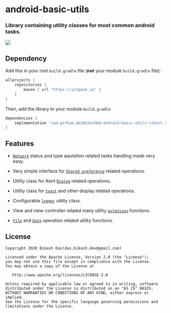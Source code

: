 # android-basic-utils

<h3>Library containing utility classes for most common android tasks.</h3>

[![](https://jitpack.io/v/dasBikash84/android-basic-utils.svg)](https://jitpack.io/#dasBikash84/android-basic-utils)

## Dependency

Add this in your root `build.gradle` file (**not** your module `build.gradle` file):

```gradle
allprojects {
	repositories {
        maven { url "https://jitpack.io" }
    }
}
```

Then, add the library to your module `build.gradle`
```gradle
dependencies {
    implementation 'com.github.dasBikash84:android-basic-utils:latest.release.here'
}
```

## Features
- [`Network`](https://github.com/dasBikash84/android-basic-utils/blob/master/android_basic_utils/src/main/java/com/dasbikash/android_basic_utils/utils/NetConnectivityUtility.kt) status and type aquisition related tasks handling made very easy.
- Very simple interface for [`Shared preference`](https://github.com/dasBikash84/android-basic-utils/blob/master/android_basic_utils/src/main/java/com/dasbikash/android_basic_utils/utils/SharedPreferenceUtils.kt) related operations. 
- Utility class for Alert [`Dialog`](https://github.com/dasBikash84/android-basic-utils/blob/master/android_basic_utils/src/main/java/com/dasbikash/android_basic_utils/utils/DialogUtils.kt) related operations. 
- Utility class for [`toast`](https://github.com/dasBikash84/android-basic-utils/blob/master/android_basic_utils/src/main/java/com/dasbikash/android_basic_utils/utils/DisplayUtils.kt) and other display related operations.
- Configurable [`logger`](https://github.com/dasBikash84/android-basic-utils/blob/master/android_basic_utils/src/main/java/com/dasbikash/android_basic_utils/utils/LoggerUtils.kt) utility class.
- View and view-controller related many utility [`extension`](https://github.com/dasBikash84/android-basic-utils/blob/master/android_basic_utils/src/main/java/com/dasbikash/android_basic_utils/utils/ExtensionFuns.kt) functions.

- [`File`](https://github.com/dasBikash84/android-basic-utils/blob/master/android_basic_utils/src/main/java/com/dasbikash/android_basic_utils/utils/FileUtils.kt) and [`Date`](https://github.com/dasBikash84/android-basic-utils/blob/master/android_basic_utils/src/main/java/com/dasbikash/android_basic_utils/utils/DateUtils.kt) operation related utility functions.

License
--------

    Copyright 2020 Bikash Das(das.bikash.dev@gmail.com)

    Licensed under the Apache License, Version 2.0 (the "License");
    you may not use this file except in compliance with the License.
    You may obtain a copy of the License at

       http://www.apache.org/licenses/LICENSE-2.0

    Unless required by applicable law or agreed to in writing, software
    distributed under the License is distributed on an "AS IS" BASIS,
    WITHOUT WARRANTIES OR CONDITIONS OF ANY KIND, either express or implied.
    See the License for the specific language governing permissions and
    limitations under the License.
